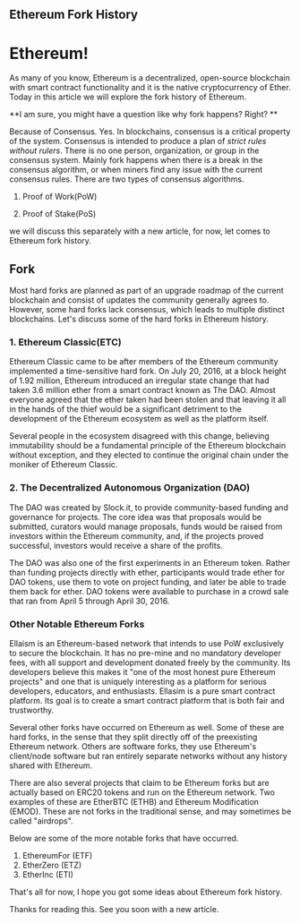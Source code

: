 ## Ethereum Fork History

# Ethereum!

As many of you know, Ethereum is a decentralized, open-source blockchain with smart contract functionality and it is the native cryptocurrency of Ether. Today in this article we will explore the fork history of Ethereum. 

**I am sure, you might have a question like why fork happens?  Right? **

Because of Consensus. Yes. In blockchains, consensus is a critical property of the system. Consensus is intended to produce a plan of *strict rules without rulers*.  There is no one person, organization, or group in the consensus system. Mainly fork happens when there is a break in the consensus algorithm, or when miners find any issue with the current consensus rules. There are two types of consensus algorithms. 

1. Proof of Work(PoW)

2. Proof of Stake(PoS)

we will discuss this separately with a new article, for now, let comes to Ethereum fork history. 

## Fork

Most hard forks are planned as part of an upgrade roadmap of the current blockchain and consist of updates the community generally agrees to. However, some hard forks lack consensus, which leads to multiple distinct blockchains. Let's discuss some of the hard forks in Ethereum history. 

### 1. Ethereum Classic(ETC)

Ethereum Classic came to be after members of the Ethereum community implemented a time-sensitive hard fork. On July 20, 2016, at a block height of 1.92 million, Ethereum introduced an irregular state change that had taken 3.6 million ether from a smart contract known as The DAO.  Almost everyone agreed that the ether taken had been stolen and that leaving it all in the hands of the thief would be a significant detriment to the development of the Ethereum ecosystem as well as the platform itself. 

Several people in the ecosystem disagreed with this change, believing immutability should be a fundamental principle of the Ethereum blockchain without exception, and they elected to continue the original chain under the moniker of Ethereum Classic. 

### 2. The Decentralized Autonomous Organization (DAO)

The DAO was created by Slock.it, to provide community-based funding and governance for projects. The core idea was that proposals would be submitted, curators would manage proposals, funds would be raised from investors within the Ethereum community, and, if the projects proved successful, investors would receive a share of the profits. 

The DAO was also one of the first experiments in an Ethereum token. Rather than funding projects directly with ether, participants would trade ether for DAO tokens, use them to vote on project funding, and later be able to trade them back for ether. DAO tokens were available to purchase in a crowd sale that ran from April 5 through April 30, 2016.  

### Other Notable Ethereum Forks

Ellaism is an Ethereum-based network that intends to use PoW exclusively to secure the blockchain. It has no pre-mine and no mandatory developer fees, with all support and development donated freely by the community. Its developers believe this makes it "one of the most honest pure Ethereum projects" and one that is uniquely interesting as a platform for serious developers, educators, and enthusiasts. Ellasim is a pure smart contract platform. Its goal is to create a smart contract platform that is both fair and trustworthy. 

Several other forks have occurred on Ethereum as well. Some of these are hard forks, in the sense that they split directly off of the preexisting Ethereum network. Others are software forks, they use Ethereum's client/node software but ran entirely separate networks without any history shared with Ethereum. 

There are also several projects that claim to be Ethereum forks but are actually based on ERC20 tokens and run on the Ethereum network. Two examples of these are EtherBTC (ETHB) and Ethereum Modification (EMOD). These are not forks in the traditional sense, and may sometimes be called "airdrops". 

Below are some of the more notable forks that have occurred. 

1. EthereumFor (ETF)
2. EtherZero (ETZ)
3. EtherInc (ETI)

That's all for now, I hope you got some ideas about Ethereum fork history. 

Thanks for reading this. See you soon with a new article. 





